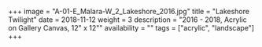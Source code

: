 +++
image = "A-01-E_Malara-W_2_Lakeshore_2016.jpg"
title = "Lakeshore Twilight"
date = 2018-11-12
weight = 3
description = "2016 - 2018, Acrylic on Gallery Canvas, 12\" x 12\""
availability = ""
tags = ["acrylic", "landscape"]
+++
